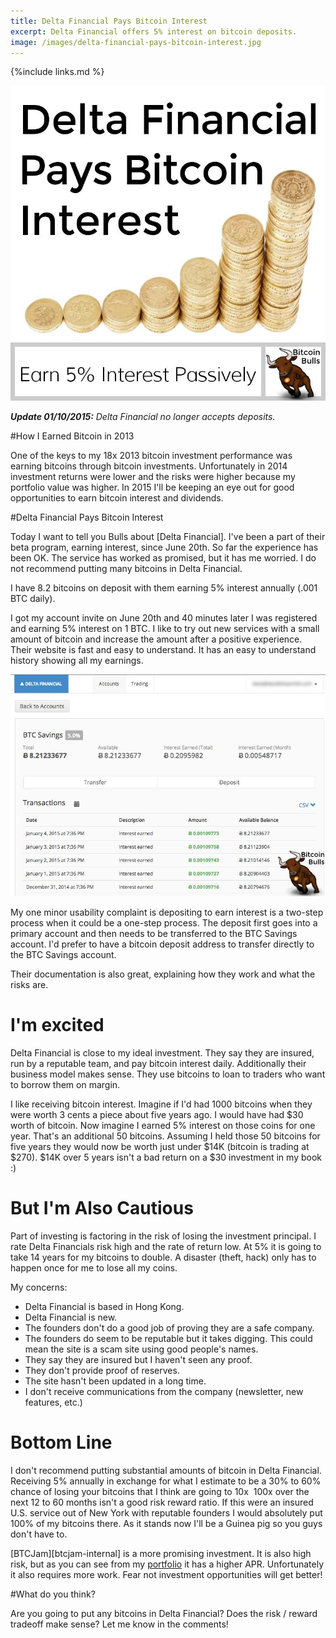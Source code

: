 ```yaml
---
title: Delta Financial Pays Bitcoin Interest
excerpt: Delta Financial offers 5% interest on bitcoin deposits.
image: /images/delta-financial-pays-bitcoin-interest.jpg 
---
```


{%include links.md %}

![Delta Financial Pays Bitcoin Interest](/images/delta-financial-pays-bitcoin-interest.jpg "Delta Financial Pays Bitcoin Interest")


***Update 01/10/2015:** Delta Financial no longer accepts deposits.*


#How I Earned Bitcoin in 2013

One of the keys to my 18x 2013 bitcoin investment performance was earning bitcoins through bitcoin investments. Unfortunately in 2014 investment returns were lower and the risks were higher because my portfolio value was higher. In 2015 I'll be keeping an eye out for good opportunities to earn bitcoin interest and dividends.

#Delta Financial Pays Bitcoin Interest

Today I want to tell you Bulls about [Delta Financial]. I've been a part of their beta program, earning interest, since June 20th. So far the experience has been OK. The service has worked as promised, but it has me worried. I do not recommend putting many bitcoins in Delta Financial.

I have 8.2 bitcoins on deposit with them earning 5% interest annually (.001 BTC daily).

I got my account invite on June 20th and 40 minutes later I was registered and earning 5% interest on 1 BTC. I like to try out new services with a small amount of bitcoin and increase the amount after a positive experience. Their website is fast and easy to understand. It has an easy to understand history showing all my earnings.

![Delta Financial account history](/images/delta-financial-account-history.jpg "Delta Financial account history")

My one minor usability complaint is depositing to earn interest is a two­-step process when it could be a one-step process. The deposit first goes into a primary account and then needs to be transferred to the BTC Savings account. I'd prefer to have a bitcoin deposit address to transfer directly to the BTC Savings account.

Their documentation is also great, explaining how they work and what the risks are.

# I'm excited

Delta Financial is close to my ideal investment. They say they are insured, run by a reputable team, and pay bitcoin interest daily. Additionally their business model makes sense. They use bitcoins to loan to traders who want to borrow them on margin.

I like receiving bitcoin interest. Imagine if I'd had 1000 bitcoins when they were worth 3 cents a piece about five years ago. I would have had $30 worth of bitcoin. Now imagine I earned 5% interest on those coins for one year. That's an additional 50 bitcoins. Assuming I held those 50 bitcoins for five years they would now be worth just under $14K (bitcoin is trading at $270). $14K over 5 years isn't a bad return on a $30 investment in my book :)

# But I'm Also Cautious

Part of investing is factoring in the risk of losing the investment principal. I rate Delta Financials risk high and the rate of return low. At 5% it is going to take 14 years for my bitcoins to double. A disaster (theft, hack) only has to happen once for me to lose all my coins.

My concerns:

* Delta Financial is based in Hong Kong.
* Delta Financial is new.
* The founders don't do a good job of proving they are a safe company.
* The founders do seem to be reputable but it takes digging. This could mean the site is a scam site using good people's names.
* They say they are insured but I haven't seen any proof.
* They don't provide proof of reserves.
* The site hasn't been updated in a long time.
* I don't receive communications from the company (newsletter, new features, etc.)

# Bottom Line
I don't recommend putting substantial amounts of bitcoin in Delta Financial. Receiving 5% annually in exchange for what I estimate to be a 30% ­to 60% chance of losing your bitcoins that I think are going to 10x ­ 100x over the next 12 to 60 months isn't a good risk reward ratio.
If this were an insured U.S. service out of New York with reputable founders I would absolutely put 100% of my bitcoins there. As it stands now I'll be a Guinea pig so you guys don't have to.

[BTCJam][btcjam-internal] is a more promising investment. It is also high risk, but as you can see from my [portfolio](/portfolio) it has a higher APR. Unfortunately it also requires more work. Fear not investment opportunities will get better!

#What do you think? 

Are you going to put any bitcoins in Delta Financial? Does the risk / reward tradeoff make sense? Let me know in the comments!